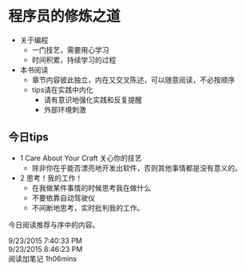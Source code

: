 # 程序员的修炼之道 #

- 关于编程
	- 一门技艺，需要用心学习
	- 时间积累，持续学习的过程
- 本书阅读
	- 章节内容彼此独立，内在又交叉陈述，可以随意阅读，不必按顺序
	- tips请在实践中内化
		- 请有意识地强化实践和反复提醒
		- 外部环境刺激

## 今日tips ##

- 1 Care About Your Craft 关心你的技艺
	- 除非你在乎能否漂亮地开发出软件，否则其他事情都是没有意义的。
- 2 思考！我的工作！
	- 在我做某件事情的时候思考我在做什么
	- 不要依靠自动驾驶仪
	- 不间断地思考，实时批判我的工作。

今日阅读推荐与序中的内容。

9/23/2015 7:40:33 PM   
9/23/2015 8:46:23 PM  
阅读加笔记 1h06mins